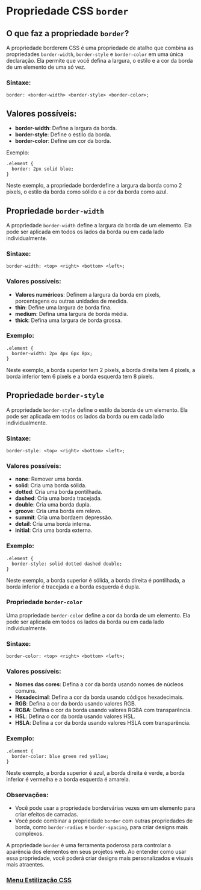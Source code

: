 # Propriedade CSS `border`

## O que faz a propriedade `border`?

A propriedade borderem CSS é uma propriedade de atalho que combina as propriedades `border-width`, `border-style` e `border-color` em uma única declaração. Ela permite que você defina a largura, o estilo e a cor da borda de um elemento de uma só vez.

### Sintaxe:

```
border: <border-width> <border-style> <border-color>;
```

## Valores possíveis:

- **border-width**: Define a largura da borda.
- **border-style**: Define o estilo da borda.
- **border-color**: Define um cor da borda.

Exemplo:

```
.element {
  border: 2px solid blue;
}
```

Neste exemplo, a propriedade borderdefine a largura da borda como 2 pixels, o estilo da borda como sólido e a cor da borda como azul.

## Propriedade `border-width`

A propriedade `border-width` define a largura da borda de um elemento. Ela pode ser aplicada em todos os lados da borda ou em cada lado individualmente.

### Sintaxe:

```
border-width: <top> <right> <bottom> <left>;
```

### Valores possíveis:

- **Valores numéricos**: Definem a largura da borda em pixels, porcentagens ou outras unidades de medida.
- **thin**: Define uma largura de borda fina.
- **medium**: Defina uma largura de borda média.
- **thick**: Defina uma largura de borda grossa.

### Exemplo:

```
.element {
  border-width: 2px 4px 6px 8px;
}
```

Neste exemplo, a borda superior tem 2 pixels, a borda direita tem 4 pixels, a borda inferior tem 6 pixels e a borda esquerda tem 8 pixels.

## Propriedade `border-style` 

A propriedade `border-style` define o estilo da borda de um elemento. Ela pode ser aplicada em todos os lados da borda ou em cada lado individualmente.

### Sintaxe:

```
border-style: <top> <right> <bottom> <left>;
```

### Valores possíveis:

- **none**: Remover uma borda.
- **solid**: Cria uma borda sólida.
- **dotted**: Cria uma borda pontilhada.
- **dashed**: Cria uma borda tracejada.
- **double**: Cria uma borda dupla.
- **groove**: Cria uma borda em relevo.
- **summit**: Cria uma bordaem depressão.   
- **detail**: Cria uma borda interna.
- **initial**: Cria uma borda externa.

### Exemplo:

```
.element {
  border-style: solid dotted dashed double;
}
```

Neste exemplo, a borda superior é sólida, a borda direita é pontilhada, a borda inferior é tracejada e a borda esquerda é dupla.

### Propriedade `border-color` 

Uma propriedade `border-color` define a cor da borda de um elemento. Ela pode ser aplicada em todos os lados da borda ou em cada lado individualmente.

### Sintaxe:

```
border-color: <top> <right> <bottom> <left>;
```

### Valores possíveis:

- **Nomes das cores**: Defina a cor da borda usando nomes de núcleos comuns.
- **Hexadecimal**: Defina a cor da borda usando códigos hexadecimais.
- **RGB**: Defina a cor da borda usando valores RGB.
- **RGBA**: Defina o cor da borda usando valores RGBA com transparência.
- **HSL**: Defina o cor da borda usando valores HSL.
- **HSLA**: Defina a cor da borda usando valores HSLA com transparência.

### Exemplo:

```
.element {
  border-color: blue green red yellow;
}
```

Neste exemplo, a borda superior é azul, a borda direita é verde, a borda inferior é vermelha e a borda esquerda é amarela.

### Observações:

- Você pode usar a propriedade bordervárias vezes em um elemento para criar efeitos de camadas.
- Você pode combinar a propriedade `border` com outras propriedades de borda, como `border-radius` e `border-spacing`, para criar designs mais complexos.

A propriedade `border` é uma ferramenta poderosa para controlar a aparência dos elementos em seus projetos web. Ao entender como usar essa propriedade, você poderá criar designs mais personalizados e visuais mais atraentes.

### [Menu Estilização CSS](../menu_estilizacao.md)